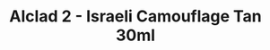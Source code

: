 ---
layout: product
title: "Alclad 2 - Israeli Camouflage Tan 30ml"
price: "TBA" 
desc: "Metalizer boja"
img_path: "/assets/img/ALCE604.jpg"
brand: "N/A"
available: false
special_offer: false
new: false
soon: false
cat: "040000"
subcat: "040300"
subsubcat: "0N/A"
sifra: "ALCE604"
popular: false
---